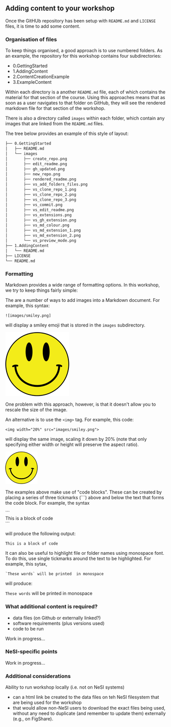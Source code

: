 ## Adding content to your workshop

Once the GitHUb repository has been setup with `README.md` and `LICENSE` files, it is time to add some content.

### Organisation of files

To keep things organised, a good approach is to use numbered folders.  As an example, the repository for this workshop contains four subdirectories:

 - 0.GettingStarted
 - 1.AddingContent
 - 2.ContentCreationExample
 - 3.ExampleContent

Within each directory is a another `README.md` file, each of which contains the material for that section of the course. Using this approaches means that as soon as a user navigates to that folder on GitHub, they will see the rendered markdown file for that section of the workshop.

There is also a directory called `images` within each folder, which contain any images that are linked from the `README.md` files.

The tree below provides an example of this style of layout:

```
├── 0.GettingStarted
│   ├── README.md
│   └── images
│       ├── create_repo.png
│       ├── edit_readme.png
│       ├── gh_updated.png
│       ├── new_repo.png
│       ├── rendered_readme.png
│       ├── vs_add_folders_files.png
│       ├── vs_clone_repo_1.png
│       ├── vs_clone_repo_2.png
│       ├── vs_clone_repo_3.png
│       ├── vs_commit.png
│       ├── vs_edit_readme.png
│       ├── vs_extensions.png
│       ├── vs_gh_extension.png
│       ├── vs_md_colour.png
│       ├── vs_md_extension_1.png
│       ├── vs_md_extension_2.png
│       └── vs_preview_mode.png
├── 1.AddingContent
│   └── README.md
├── LICENSE
└── README.md
```

### Formatting

Markdown provides a wide range of formatting options. In this workshop, we try to keep things fairly simple:

The are a number of ways to add images into a Markdown document.  For example, this syntax:

```
![images/smiley.png]
```

will display a smiley emoji that is stored in the `images` subdirectory.

![](images/smiley.png)

One problem with this approach, however, is that it doesn't allow you to rescale the size of the image.

An alternative is to use the `<img>` tag. For example, this code:

```
<img width="20%" src="images/smiley.png">
```

will display the same image, scaling it down by 20% (note that only specifying either width or height will preserve the aspect ratio).

<img width="20%" src="images/smiley.png">

The examples above make use of "code blocks".  These can be created by placing a series of three tickmarks (```) above and below the text that forms the code block. For example, the syntax

\`\`\`<BR>
This is a block of code<BR>
\`\`\`

will produce the following output:

```
This is a block of code
```

It can also be useful to highlight file or folder names using monospace font.  To do this, use single tickmarks around the text to be highlighted.  For example, this sytax,

```
`These words` will be printed  in monospace
```

will produce:

`These words` will be printed  in monospace

### What additional content is required?

 - data files (on Github or externally linked?)
 - software requirements (plus versions used)
 - code to be run

Work in progress...

### NeSI-specific points

Work in progress...

### Additional considerations
 
Ability to run workshop locally (i.e. not on NeSI systems)

- can a html link be created to the data files on teh NeSI filesystem that are being used for the workshop
- that would allow non-NeSI users to download the exact files being used, without any need to duplicate (and remember to update them) externally (e.g., on FigShare).

